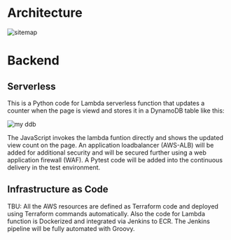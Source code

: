 # Architecture
![sitemap](https://github.com/memor24/myWebsite-backend/assets/112832477/1d88183f-5ce9-4343-9bf8-e3a1522e7590)

# Backend
## Serverless
This is a Python code for Lambda serverless function that updates a counter when the page is viewd and stores it in a DynamoDB table like this:

![my ddb](https://github.com/memor24/myWebsite-backend/assets/112832477/e1eba4df-9a27-46f2-8681-32054399f111)

The JavaScript invokes the lambda funtion directly and shows the updated view count on the page. An application loadbalancer (AWS-ALB) will be added for additional security and will be secured further using a web application firewall (WAF). A Pytest code will be added into the continuous delivery in the test environment.

## Infrastructure as Code
TBU: All the AWS resources are defined as Terraform code and deployed using Terraform commands automatically.
Also the code for Lambda function is Dockerized and integrated via Jenkins to ECR. The Jenkins pipeline will be fully automated with Groovy.
